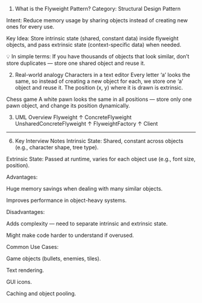 1. What is the Flyweight Pattern?
Category: Structural Design Pattern

Intent: Reduce memory usage by sharing objects instead of creating new ones for every use.

Key Idea: Store intrinsic state (shared, constant data) inside flyweight objects, and pass extrinsic state (context-specific data) when needed.

💡 In simple terms:
If you have thousands of objects that look similar, don’t store duplicates — store one shared object and reuse it.

2. Real-world analogy
Characters in a text editor
Every letter ‘a’ looks the same, so instead of creating a new object for each, we store one ‘a’ object and reuse it. The position (x, y) where it is drawn is extrinsic.

Chess game
A white pawn looks the same in all positions — store only one pawn object, and change its position dynamically.

3. UML Overview
          Flyweight
             ↑
ConcreteFlyweight   UnsharedConcreteFlyweight
             ↑
         FlyweightFactory
             ↑
            Client

_________________________________________________________

6. Key Interview Notes
Intrinsic State: Shared, constant across objects (e.g., character shape, tree type).

Extrinsic State: Passed at runtime, varies for each object use (e.g., font size, position).

Advantages:

Huge memory savings when dealing with many similar objects.

Improves performance in object-heavy systems.

Disadvantages:

Adds complexity — need to separate intrinsic and extrinsic state.

Might make code harder to understand if overused.

Common Use Cases:

Game objects (bullets, enemies, tiles).

Text rendering.

GUI icons.

Caching and object pooling.